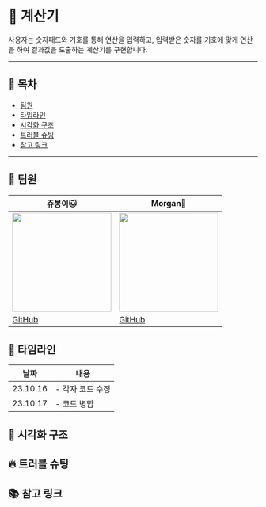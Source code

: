 # 🧮 계산기
사용자는 숫자패드와 기호를 통해 연산을 입력하고,
입력받은 숫자를 기호에 맞게 연산을 하여 결과값을 도출하는 계산기를 구현합니다.

---
## 🔎 목차
- [팀원](#-팀원)
- [타임라인](#-타임라인)
- [시각화 구조](#-시각화-구조)
- [트러블 슈팅](#-트러블-슈팅)
- [참고 링크](#-참고-링크)

---
## 👥 팀원
|쥬봉이🐱|Morgan🐻|
|---|---|
|<img src="https://avatars.githubusercontent.com/u/126065608?v=4" width="200" height="200">|<img src="https://avatars.githubusercontent.com/u/101351216?v=4" width="200" height="200">|
|[GitHub](https://github.com/jyubong)|[GitHub](https://github.com/devjoon)|

## 📅 타임라인
|날짜|내용|
|------|---|
|23.10.16|- 각자 코드 수정|
|23.10.17|- 코드 병합|


## 👀 시각화 구조


## 🔥 트러블 슈팅


## 📚 참고 링크
